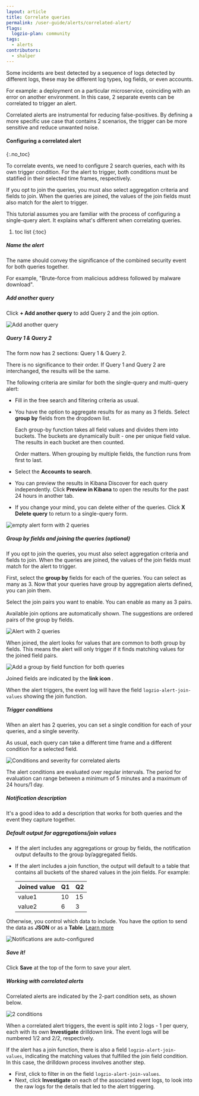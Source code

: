 ```yaml
---
layout: article
title: Correlate queries
permalink: /user-guide/alerts/correlated-alert/
flags:
  logzio-plan: community
tags:
  - alerts
contributors:
  - shalper
---
```


Some incidents are best detected by a sequence of logs detected by different logs, these may be different log types, log fields, or even accounts.

For example: a deployment on a particular microservice, coinciding with an error on another environment. In this case, 2 separate events can be correlated to trigger an alert.

Correlated alerts are instrumental for reducing false-positives. By defining a more specific use case that contains 2 scenarios, the trigger can be more sensitive and reduce unwanted noise.

#### Configuring a correlated alert
{:.no_toc}

To correlate events, we need to configure 2 search queries, each with its own trigger condition. For the alert to trigger, both conditions must be statified in their selected time frames, respectively.

If you opt to join the queries, you must also select aggregation criteria and fields to join. When the queries are joined, the values of the join fields must also match for the alert to trigger.

This tutorial assumes you are familiar with the process of configuring a single-query alert.
It explains what's different when correlating queries.


1. toc list
{:toc}

<div class="tasklist">

##### Name the alert

The name should convey the significance of the combined security event for both queries together.

For example, "Brute-force from malicious address followed by malware download".

##### Add another query

Click **+ Add another query** to add Query 2 and the join option.

![Add another query](https://dytvr9ot2sszz.cloudfront.net/logz-docs/correlated-alerts/add-another-query.png)

##### Query 1 & Query 2

The form now has 2 sections: Query 1 & Query 2.

There is no significance to their order. If Query 1 and Query 2 are interchanged, the results will be the same.

The following criteria are similar for both the single-query and multi-query alert:

* Fill in the free search and filtering criteria as usual.
* You have the option to aggregate results for as many as 3 fields. Select **group by** fields from the dropdown list.
    
  Each group-by function takes all field values and divides them into buckets. The buckets are dynamically built - one per unique field value. The results in each bucket are then counted.

  Order matters. When grouping by multiple fields, the function runs from first to last.
* Select the **Accounts to search**.
* You can preview the results in Kibana Discover for each query independently. Click **Preview in Kibana** to open the results for the past 24 hours in another tab.
* If you change your mind, you can delete either of the queries. Click **X Delete query** to return to a single-query form.

![empty alert form with 2 queries](https://dytvr9ot2sszz.cloudfront.net/logz-docs/correlated-alerts/query1and2.png)

##### Group by fields and joining the queries (_optional_)

If you opt to join the queries, you must also select aggregation criteria and fields to join. When the queries are joined, the values of the join fields must match for the alert to trigger.

First, select the **group by** fields for each of the queries. You can select as many as 3.
Now that your queries have group by aggregation alerts defined, you can join them.

Select the join pairs you want to enable. You can enable as many as 3 pairs.

Available join options are automatically shown. The suggestions are ordered pairs of the group by fields.

![Alert with 2 queries](https://dytvr9ot2sszz.cloudfront.net/logz-docs/correlated-alerts/2-queries.png)

When joined, the alert looks for values that are common to both group by fields. This means the alert will only trigger if it finds matching values for the joined field pairs.

![Add a group by field function for both queries](https://dytvr9ot2sszz.cloudfront.net/logz-docs/correlated-alerts/correlated-join-queries.png)

Joined fields are indicated by the **link icon <i class="fas fa-link"></i>**.

When the alert triggers, the event log will have the field `logzio-alert-join-values` showing the join function.

##### Trigger conditions

When an alert has 2 queries, you can set a single condition for each of your queries, and a single severity.

As usual, each query can take a different time frame and a different condition for a selected field.

![Conditions and severity for correlated alerts](https://dytvr9ot2sszz.cloudfront.net/logz-docs/correlated-alerts/correlated-trigger-conditions.png)

The alert conditions are evaluated over regular intervals. The period for evaluation can range between a minimum of 5 minutes and a maximum of 24 hours/1 day.

##### Notification description

It's a good idea to add a description that works for both queries and the event they capture together.

##### Default output for aggregations/join values

* If the alert includes any aggregations or group by fields, the notification output defaults to the group by/aggregated fields.

* If the alert includes a join function, the output will default to a table that contains all buckets of the shared values in the join fields. For example:

    | Joined value | Q1 | Q2 |
    |---|---|---|
    |value1       |       10  |  15|
    |value2       |       6   |  3 |


Otherwise, you control which data to include. You have the option to send the data
as **JSON** or as a **Table**. [Learn more](/user-guide/alerts/configure-an-alert.html#output-format)

![Notifications are auto-configured](https://dytvr9ot2sszz.cloudfront.net/logz-docs/correlated-alerts/correlated-output-options.png)

##### Save it!

Click **Save** at the top of the form to save your alert.

##### Working with correlated alerts

Correlated alerts are indicated by the 2-part condition sets, as shown below.

![2 conditions](https://dytvr9ot2sszz.cloudfront.net/logz-docs/correlated-alerts/2-conditions.png)

When a correlated alert triggers, the event is split into 2 logs - 1 per query, each with its own **Investigate** drilldown link. The event logs will be numbered 1/2 and 2/2, respectively.

If the alert has a join function, there is also a field `logzio-alert-join-values`, indicating the matching values that fulfilled the join field condition.
In this case, the drilldown process involves another step. 

* First, click **<i class="fas fa-search-plus"></i>** to filter in on the field `logzio-alert-join-values`. 
* Next, click **Investigate** on each of the associated event logs, to look into the raw logs for the details that led to the alert triggering.

</div>

